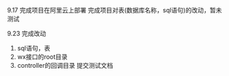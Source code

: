 9.17
完成项目在阿里云上部署
完成项目对表(数据库名称，sql语句)的改动，暂未测试

9.23
完成改动
1. sql语句，表
2. wx接口的root目录
3. controller的回调目录
提交测试文档